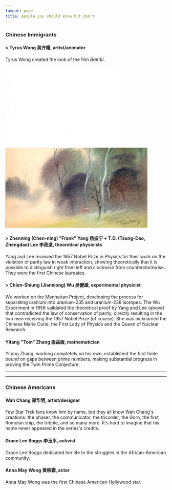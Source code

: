 ```yaml
---
layout: page
title: people you should know but don't
---
```


### Chinese Immigrants ###

#### > Tyrus Wong 黄齐耀, artist/animator ####
Tyrus Wong created the look of the film _Bambi_.

<img src="https://github.com/c1ndygao/cindygao.com/blob/master/images/tyrus-recent.png" height="250"> <img src="https://github.com/c1ndygao/cindygao.com/blob/master/images/tyrus-bambi.jpg" height="250">


#### > Zhenning (Chen-ning) "Frank" Yang 杨振宁 + T.D. (Tsung-Dao, Zhengdao) Lee 李政道, theoretical physicists ####
Yang and Lee received the 1957 Nobel Prize in Physics for their work on the violation of parity law in weak interaction, showing theoretically that it is possbile to distinguish right from left and clockwise from counterclockwise. They were the first Chinese laureates.

#### > Chien-Shiung (Jianxiong) Wu 吴健雄, experimental physicist ####
Wu worked on the Manhattan Project, developing the process for separating uranium into uranium-235 and uranium-238 isotopes. The Wu Experiment in 1956 validated the theoretical proof by Yang and Lee (above) that contradicted the law of conservation of parity, directly resulting in the two men receiving the 1957 Nobel Prize (of course). She was nicknamed the Chinese Marie Curie, the First Lady of Physics and the Queen of Nuclear Research.

#### Yitang "Tom" Zhang 张益唐, mathematician ####
Yitang Zhang, working completely on his own, established the first finite bound on gaps between prime numbers, making substantial progress in proving the Twin Prime Conjecture.

--------
********

### Chinese Americans ###

#### Wah Chang 郑华明, artist/designer #### 
Few Star Trek fans know him by name, but they all know Wah Chang's creations: the phaser, the communicator, the tricorder, the Gorn, the first Romulan ship, the tribble, and so many more. It's hard to imagine that his name never appeared in the series's credits.

#### Grace Lee Boggs 李玉平, activist ####
Grace Lee Boggs dedicated her life to the struggles in the African-American community.

#### Anna May Wong 黄柳霜, actor ####
Anna May Wong was the first Chinese American Hollywood star.
